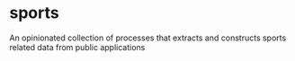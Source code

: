 # sports
An opinionated collection of processes that extracts and constructs sports related data from public applications
